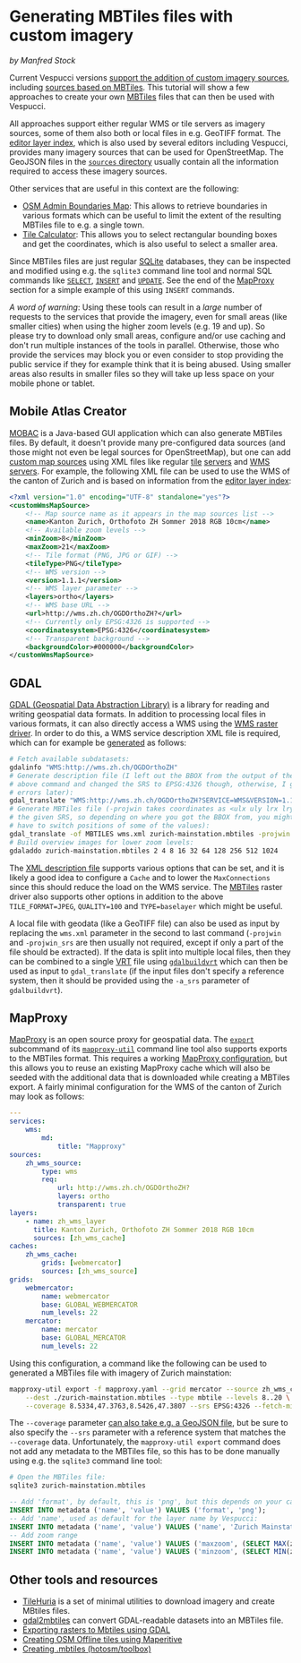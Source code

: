 # Generating MBTiles files with custom imagery
_by Manfred Stock_

Current Vespucci versions [support the addition of custom imagery sources](custom_imagery.md), including [sources based on MBTiles](custom_imagery.md#mbtiles). This tutorial will show a few approaches to create your own [MBTiles](https://github.com/mapbox/mbtiles-spec) files that can then be used with Vespucci.

All approaches support either regular WMS or tile servers as imagery sources, some of them also both or local files in e.g. GeoTIFF format. The [editor layer index](https://github.com/osmlab/editor-layer-index), which is also used by several editors including Vespucci, provides many imagery sources that can be used for OpenStreetMap. The GeoJSON files in the [`sources` directory](https://github.com/osmlab/editor-layer-index/tree/gh-pages/sources) usually contain all the information required to access these imagery sources.

Other services that are useful in this context are the following:

* [OSM Admin Boundaries Map](https://wambachers-osm.website/boundaries/): This allows to retrieve boundaries in various formats which can be useful to limit the extent of the resulting MBTiles file to e.g. a single town.
* [Tile Calculator](https://tools.geofabrik.de/calc/#type=geofabrik_standard&tab=1&proj=EPSG:4326&places=4): This allows you to select rectangular bounding boxes and get the coordinates, which is also useful to select a smaller area.

Since MBTiles files are just regular [SQLite](https://sqlite.org/) databases, they can be inspected and modified using e.g. the `sqlite3` command line tool and normal SQL commands like [`SELECT`](https://en.wikipedia.org/wiki/Select_(SQL)), [`INSERT`](https://en.wikipedia.org/wiki/Insert_(SQL)) and [`UPDATE`](https://en.wikipedia.org/wiki/Update_(SQL)). See the end of the [MapProxy](#mapproxy) section for a simple example of this using `INSERT` commands.

*A word of warning*: Using these tools can result in a _large_ number of requests to the services that provide the imagery, even for small areas (like smaller cities) when using the higher zoom levels (e.g. 19 and up). So please try to download only small areas, configure and/or use caching and don't run multiple instances of the tools in parallel. Otherwise, those who provide the services may block you or even consider to stop providing the public service if they for example think that it is being abused. Using smaller areas also results in smaller files so they will take up less space on your mobile phone or tablet.

## Mobile Atlas Creator

[MOBAC](https://mobac.sourceforge.io/) is a Java-based GUI application which can also generate MBTiles files. By default, it doesn't provide many pre-configured data sources (and those might not even be legal sources for OpenStreetMap), but one can add [custom map sources](https://mobac.sourceforge.io/MOBAC/README.HTM#CustomMapSource) using XML files like regular [tile](https://mobac.sourceforge.io/wiki/index.php/Custom_XML_Map_Sources#Simple_custom_map_sources) [servers](https://mobac.sourceforge.io/wiki/index.php/Custom_XML_Map_Sources#customMapSource) and [WMS](https://mobac.sourceforge.io/wiki/index.php/Custom_XML_Map_Sources#Custom_WMS_map_sources) [servers](https://mobac.sourceforge.io/wiki/index.php/Custom_XML_Map_Sources#customWmsMapSource). For example, the following XML file can be used to use the WMS of the canton of Zurich and is based on information from the [editor layer index](https://github.com/osmlab/editor-layer-index/blob/gh-pages/sources/europe/ch/Kanton_Zurich_ortho_2018_wms.geojson):

```xml
<?xml version="1.0" encoding="UTF-8" standalone="yes"?>
<customWmsMapSource>
    <!-- Map source name as it appears in the map sources list -->
    <name>Kanton Zurich, Orthofoto ZH Sommer 2018 RGB 10cm</name>
    <!-- Available zoom levels -->
    <minZoom>8</minZoom>
    <maxZoom>21</maxZoom>
    <!-- Tile format (PNG, JPG or GIF) -->
    <tileType>PNG</tileType>
    <!-- WMS version -->
    <version>1.1.1</version>
    <!-- WMS layer parameter -->
    <layers>ortho</layers>
    <!-- WMS base URL -->
    <url>http://wms.zh.ch/OGDOrthoZH?</url>
    <!-- Currently only EPSG:4326 is supported -->
    <coordinatesystem>EPSG:4326</coordinatesystem>
    <!-- Transparent background -->
    <backgroundColor>#000000</backgroundColor>
</customWmsMapSource>
```

## GDAL

[GDAL (Geospatial Data Abstraction Library)](http://www.gdal.org/) is a library for reading and writing geospatial data formats. In addition to processing local files in various formats, it can also directly access a WMS using the [WMS raster driver](https://gdal.org/drivers/raster/wms.html). In order to do this, a WMS service description XML file is required, which can for example be [generated](https://gdal.org/drivers/raster/wms.html#generation-of-wms-service-description-xml-file) as follows:

```bash
# Fetch available subdatasets:
gdalinfo "WMS:http://wms.zh.ch/OGDOrthoZH"
# Generate description file (I left out the BBOX from the output of the
# above command and changed the SRS to EPSG:4326 though, otherwise, I got
# errors later):
gdal_translate "WMS:http://wms.zh.ch/OGDOrthoZH?SERVICE=WMS&VERSION=1.1.1&REQUEST=GetMap&LAYERS=ortho&SRS=EPSG:4326" wms.xml -of WMS
# Generate MBTiles file (-projwin takes coordinates as <ulx uly lrx lry> in
# the given SRS, so depending on where you got the BBOX from, you might
# have to switch positions of some of the values):
gdal_translate -of MBTILES wms.xml zurich-mainstation.mbtiles -projwin 8.5334 47.3807 8.5426 47.3763 -projwin_srs EPSG:4326 -co TILE_FORMAT=JPEG -co QUALITY=100 -co TYPE=baselayer
# Build overview images for lower zoom levels:
gdaladdo zurich-mainstation.mbtiles 2 4 8 16 32 64 128 256 512 1024
```

The [XML description file](https://gdal.org/drivers/raster/wms.html#xml-description-file) supports various options that can be set, and it is likely a good idea to configure a `Cache` and to lower the `MaxConnections` since this should reduce the load on the WMS service. The [MBTiles](https://gdal.org/drivers/raster/mbtiles.html) raster driver also supports other options in addition to the above `TILE_FORMAT=JPEG`, `QUALITY=100` and `TYPE=baselayer` which might be useful.

A local file with geodata (like a GeoTIFF file) can also be used as input by replacing the `wms.xml` parameter in the second to last command (`-projwin` and `-projwin_srs` are then usually not required, except if only a part of the file should be extracted). If the data is split into multiple local files, then they can be combined to a single [VRT](https://gdal.org/drivers/raster/vrt.html) file using [`gdalbuildvrt`](https://gdal.org/programs/gdalbuildvrt.html) which can then be used as input to `gdal_translate` (if the input files don't specify a reference system, then it should be provided using the `-a_srs` parameter of `gdalbuildvrt`).

## MapProxy

[MapProxy](http://mapproxy.org/) is an open source proxy for geospatial data. The [`export`](https://mapproxy.org/docs/nightly/mapproxy_util.html#export) subcommand of its [`mapproxy-util`](https://mapproxy.org/docs/nightly/mapproxy_util.html) command line tool also supports exports to the MBTiles format. This requires a working [MapProxy configuration](https://mapproxy.org/docs/nightly/configuration.html), but this allows you to reuse an existing MapProxy cache which will also be seeded with the additional data that is downloaded while creating a MBTiles export. A fairly minimal configuration for the WMS of the canton of Zurich may look as follows:

```yaml
---
services:
    wms:
        md:
            title: "Mapproxy"
sources:
    zh_wms_source:
        type: wms
        req:
            url: http://wms.zh.ch/OGDOrthoZH?
            layers: ortho
            transparent: true
layers:
    - name: zh_wms_layer
      title: Kanton Zurich, Orthofoto ZH Sommer 2018 RGB 10cm
      sources: [zh_wms_cache]
caches:
    zh_wms_cache:
        grids: [webmercator]
        sources: [zh_wms_source]
grids:
    webmercator:
        name: webmercator
        base: GLOBAL_WEBMERCATOR
        num_levels: 22
    mercator:
        name: mercator
        base: GLOBAL_MERCATOR
        num_levels: 22
```

Using this configuration, a command like the following can be used to generated a MBTiles file with imagery of Zurich mainstation:

```bash
mapproxy-util export -f mapproxy.yaml --grid mercator --source zh_wms_cache \
    --dest ./zurich-mainstation.mbtiles --type mbtile --levels 8..20 \
    --coverage 8.5334,47.3763,8.5426,47.3807 --srs EPSG:4326 --fetch-missing-tiles
```

The `--coverage` parameter [can also take e.g. a GeoJSON file](https://mapproxy.org/docs/nightly/coverages.html), but be sure to also specify the `--srs` parameter with a reference system that matches the `--coverage` data. Unfortunately, the `mapproxy-util export` command does not add any metadata to the MBTiles file, so this has to be done manually using e.g. the `sqlite3` command line tool:

```bash
# Open the MBTiles file:
sqlite3 zurich-mainstation.mbtiles
```
```sql
-- Add 'format', by default, this is 'png', but this depends on your cache format:
INSERT INTO metadata ('name', 'value') VALUES ('format', 'png');
-- Add 'name', used as default for the layer name by Vespucci:
INSERT INTO metadata ('name', 'value') VALUES ('name', 'Zurich Mainstation @ Kanton Zurich, Orthofoto ZH Sommer 2018 RGB 10cm');
-- Add zoom range
INSERT INTO metadata ('name', 'value') VALUES ('maxzoom', (SELECT MAX(zoom_level) FROM tiles));
INSERT INTO metadata ('name', 'value') VALUES ('minzoom', (SELECT MIN(zoom_level) FROM tiles));
```

## Other tools and resources

* [TileHuria](https://github.com/HumanitarianStuff/tilehuria) is a set of minimal utilities to download imagery and create MBtiles files.
* [gdal2mbtiles](https://github.com/ecometrica/gdal2mbtiles) can convert GDAL-readable datasets into an MBTiles file.
* [Exporting rasters to Mbtiles using GDAL](https://pvanb.wordpress.com/2017/03/06/raster2mbtiles/)
* [Creating OSM Offline tiles using Maperitive](https://osedok.wordpress.com/2015/02/25/creating-osm-offline-tiles-using-maperitive/)
* [Creating .mbtiles (hotosm/toolbox)](https://github.com/hotosm/toolbox/wiki/4.5-Creating-.mbtiles)
